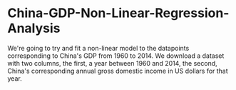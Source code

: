 # China-GDP-Non-Linear-Regression-Analysis

We're going to try and fit a non-linear model to the datapoints corresponding to China's GDP from 1960 to 2014. We download a dataset with two columns, the first, a year between 1960 and 2014, the second, China's corresponding annual gross domestic income in US dollars for that year.
